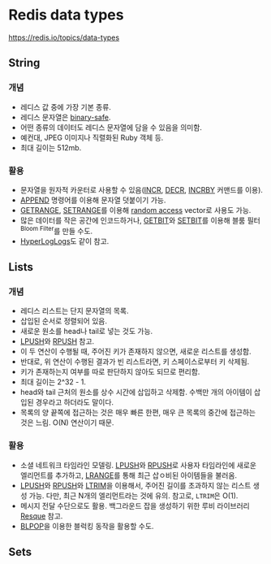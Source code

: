 # Redis data types

https://redis.io/topics/data-types

## String

### 개념

- 레디스 값 중에 가장 기본 종류.
- 레디스 문자열은 [binary-safe](https://en.wikipedia.org/wiki/Binary-safe).
- 어떤 종류의 데이터도 레디스 문자열에 담을 수 있음을 의미함.
- 예컨대, JPEG 이미지나 직렬화된 Ruby 객체 등.
- 최대 길이는 512mb.

### 활용

- 문자열을 원자적 카운터로 사용할 수 있음([INCR](https://redis.io/commands/incr), [DECR](https://redis.io/commands/decr), [INCRBY](https://redis.io/commands/incrby) 커맨드를 이용).
- [APPEND](https://redis.io/commands/append) 명령어를 이용해 문자열 덧붙이기 가능.
- [GETRANGE](https://redis.io/commands/getrange), [SETRANGE](https://redis.io/commands/setrange)를 이용해 [random access](https://en.wikipedia.org/wiki/Random_access) vector로 사용도 가능.
- 많은 데이터를 작은 공간에 인코드하거나, [GETBIT](https://redis.io/commands/getbit)와 [SETBIT](https://redis.io/commands/setbit)를 이용해 블룸 필터<sup>Bloom Filter</sup>를 만들 수도.
- [HyperLogLogs](https://redislabs.com/redis-best-practices/counting/hyperloglog/)도 같이 참고.

## Lists

### 개념

- 레디스 리스트는 단지 문자열의 목록.
- 삽입된 순서로 정렬되어 있음.
- 새로운 원소를 head나 tail로 넣는 것도 가능.
- [LPUSH](https://redis.io/commands/lpush)와 [RPUSH](https://redis.io/commands/rpush) 참고.
- 이 두 연산이 수행될 때, 주어진 키가 존재하지 않으면, 새로운 리스트를 생성함.
- 반대로, 위 연산이 수행된 결과가 빈 리스트라면, 키 스페이스로부터 키 삭제됨.
- 키가 존재하는지 여부를 따로 판단하지 않아도 되므로 편리함.
- 최대 길이는 2^32 - 1.
- head와 tail 근처의 원소를 상수 시간에 삽입하고 삭제함. 수백만 개의 아이템이 삽입된 경우라고 하더라도 말이다.
- 목록의 양 끝쪽에 접근하는 것은 매우 빠른 한편, 매우 큰 목록의 중간에 접근하는 것은 느림. O(N) 연산이기 때문.

### 활용

- 소셜 네트워크 타임라인 모델링. [LPUSH](https://redis.io/commands/lpush)와 [RPUSH](https://redis.io/commands/rpush)로 사용자 타임라인에 새로운 엘리먼트를 추가하고, [LRANGE](https://redis.io/commands/lrange)를 통해 최근 삽ㅇ비된 아이템들을 불러옴.
- [LPUSH](https://redis.io/commands/lpush)와 [RPUSH](https://redis.io/commands/rpush)와 [LTRIM](https://redis.io/commands/ltrim)을 이용해서, 주어진 길이를 초과하지 않는 리스트 생성 가능. 다만, 최근 N개의 엘리먼트라는 것에 유의. 참고로, `LTRIM`은 O(1).
- 메시지 전달 수단으로도 활용. 백그라운드 잡을 생성하기 위한 루비 라이브러리 [Resque](https://github.com/resque/resque) 참고.
- [BLPOP](https://redis.io/commands/blpop)을 이용한 블럭킹 동작을 활용할 수도.

## Sets

